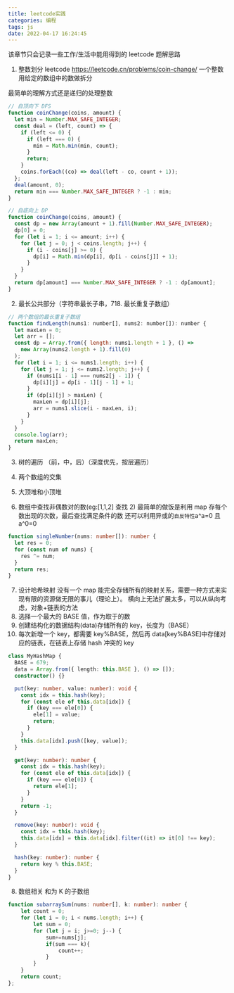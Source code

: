 ```yaml
---
title: leetcode实践
categories: 编程
tags: js
date: 2022-04-17 16:24:45
---
```


该章节只会记录一些工作/生活中能用得到的 leetcode 题解思路

1. 整数划分
   leetcode https://leetcode.cn/problems/coin-change/
   一个整数用给定的数组中的数做拆分

最简单的理解方式还是递归的处理整数

```javascript
// 自顶向下 DFS
function coinChange(coins, amount) {
  let min = Number.MAX_SAFE_INTEGER;
  const deal = (left, count) => {
    if (left <= 0) {
      if (left === 0) {
        min = Math.min(min, count);
      }
      return;
    }
    coins.forEach((co) => deal(left - co, count + 1));
  };
  deal(amount, 0);
  return min === Number.MAX_SAFE_INTEGER ? -1 : min;
}

// 自底向上 DP
function coinChange(coins, amount) {
  const dp = new Array(amount + 1).fill(Number.MAX_SAFE_INTEGER);
  dp[0] = 0;
  for (let i = 1; i <= amount; i++) {
    for (let j = 0; j < coins.length; j++) {
      if (i - coins[j] >= 0) {
        dp[i] = Math.min(dp[i], dp[i - coins[j]] + 1);
      }
    }
  }
  return dp[amount] === Number.MAX_SAFE_INTEGER ? -1 : dp[amount];
}
```

2. 最长公共部分（字符串最长子串，718. 最长重复子数组）

```javascript
// 两个数组的最长重复子数组
function findLength(nums1: number[], nums2: number[]): number {
  let maxLen = 0;
  let arr = [];
  const dp = Array.from({ length: nums1.length + 1 }, () =>
    new Array(nums2.length + 1).fill(0)
  );
  for (let i = 1; i <= nums1.length; i++) {
    for (let j = 1; j <= nums2.length; j++) {
      if (nums1[i - 1] === nums2[j - 1]) {
        dp[i][j] = dp[i - 1][j - 1] + 1;
      }
      if (dp[i][j] > maxLen) {
        maxLen = dp[i][j];
        arr = nums1.slice(i - maxLen, i);
      }
    }
  }
  console.log(arr);
  return maxLen;
}
```

3. 树的遍历 （前，中，后）（深度优先，按层遍历）

4. 两个数组的交集

5. 大顶堆和小顶堆

6. 数组中查找非偶数对的数(eg:[1,1,2] 查找 2)
   最简单的做饭是利用 map 存每个数出现的次数，最后查找满足条件的数
   还可以利用异或的`自反特性`a^a=0 且 a^0=0

```typescript
function singleNumber(nums: number[]): number {
  let res = 0;
  for (const num of nums) {
    res ^= num;
  }
  return res;
}
```

7. 设计哈希映射
   没有一个 map 能完全存储所有的映射关系，需要一种方式来实现有限的资源做无限的事儿（理论上）。
   横向上无法扩展太多，可以从纵向考虑，对象+链表的方法
1. 选择一个最大的 BASE 值，作为取于的数
1. 创建结构化的数据结构(data)存储所有的 key，长度为（BASE）
1. 每次新增一个 key，都需要 key%BASE，然后再 data[key%BASE]中存储对应的链表，在链表上存储 hash 冲突的 key

```typescript
class MyHashMap {
  BASE = 679;
  data = Array.from({ length: this.BASE }, () => []);
  constructor() {}

  put(key: number, value: number): void {
    const idx = this.hash(key);
    for (const ele of this.data[idx]) {
      if (key === ele[0]) {
        ele[1] = value;
        return;
      }
    }
    this.data[idx].push([key, value]);
  }

  get(key: number): number {
    const idx = this.hash(key);
    for (const ele of this.data[idx]) {
      if (key === ele[0]) {
        return ele[1];
      }
    }
    return -1;
  }

  remove(key: number): void {
    const idx = this.hash(key);
    this.data[idx] = this.data[idx].filter((it) => it[0] !== key);
  }

  hash(key: number): number {
    return key % this.BASE;
  }
}
```

8. 数组相关
和为 K 的子数组
```typescript
function subarraySum(nums: number[], k: number): number {
    let count = 0;
    for (let i = 0; i < nums.length; i++) {
        let sum = 0;
        for (let j = i; j>=0; j--) { 
            sum+=nums[j];
            if(sum === k){
                count++;
            }
        }
    }
    return count;
};